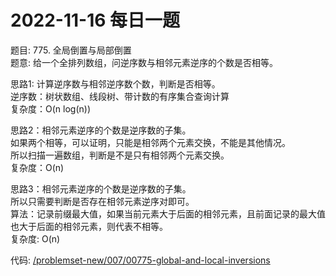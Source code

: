 # 2022-11-16 每日一题


题目: 775. 全局倒置与局部倒置   
题意: 给一个全排列数组，问逆序数与相邻元素逆序的个数是否相等。  


思路1: 计算逆序数与相邻逆序数个数，判断是否相等。  
逆序数：树状数组、线段树、带计数的有序集合查询计算  
复杂度：O(n log(n))  


思路2：相邻元素逆序的个数是逆序数的子集。  
如果两个相等，可以证明，只能是相邻两个元素交换，不能是其他情况。  
所以扫描一遍数组，判断是不是只有相邻两个元素交换。  
复杂度：O(n)  


思路3：相邻元素逆序的个数是逆序数的子集。   
所以只需要判断是否存在相邻元素逆序对即可。  
算法：记录前缀最大值，如果当前元素大于后面的相邻元素，且前面记录的最大值也大于后面的相邻元素，则代表不相等。  
复杂度: O(n)  


代码: [/problemset-new/007/00775-global-and-local-inversions](/problemset-new/007/00775-global-and-local-inversions)  
